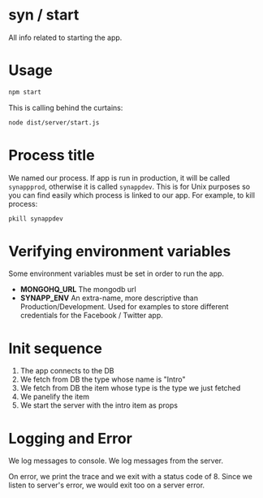 syn / start
===

All info related to starting the app.

# Usage

```bash
npm start
```

This is calling behind the curtains:

```bash
node dist/server/start.js
```

# Process title

We named our process. If app is run in production, it will be called `synappprod`, otherwise it is called `synappdev`. This is for Unix purposes so you can find easily which process is linked to our app. For example, to kill process:

```bash
pkill synappdev
```

# Verifying environment variables

Some environment variables must be set in order to run the app.

- **MONGOHQ_URL** The mongodb url
- **SYNAPP_ENV** An extra-name, more descriptive than Production/Development. Used for examples to store different credentials for the Facebook / Twitter app.

# Init sequence

1. The app connects to the DB
1. We fetch from DB the type whose name is "Intro"
1. We fetch from DB the item whose type is the type we just fetched
1. We panelify the item
1. We start the server with the intro item as props

# Logging and Error

We log messages to console. We log messages from the server.

On error, we print the trace and we exit with a status code of 8. Since we listen to server's error, we would exit too on a server error.
